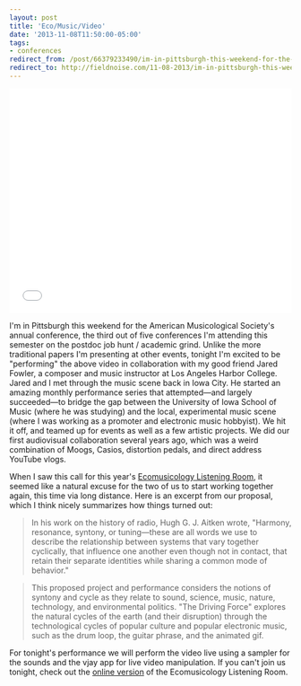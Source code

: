 ```yaml
---
layout: post 
title: 'Eco/Music/Video' 
date: '2013-11-08T11:50:00-05:00' 
tags:
- conferences
redirect_from: /post/66379233490/im-in-pittsburgh-this-weekend-for-the-american/
redirect_to: http://fieldnoise.com/11-08-2013/im-in-pittsburgh-this-weekend-for-the-american.html
---
```


<iframe src="//player.vimeo.com/video/70368339" width="100%" height="400" frameborder="0" webkitallowfullscreen mozallowfullscreen allowfullscreen></iframe>


I'm in Pittsburgh this weekend for the American Musicological Society's annual conference, the third out of five conferences I'm attending this semester on the postdoc job hunt / academic grind. Unlike the more traditional papers I'm presenting at other events, tonight I'm excited to be "performing" the above video in collaboration with my good friend Jared Fowler, a composer and music instructor at Los Angeles Harbor College. Jared and I met through the music scene back in Iowa City. He started an amazing monthly performance series that attempted—and largely succeeded—to bridge the gap between the University of Iowa School of Music (where he was studying) and the local, experimental music scene (where I was working as a promoter and electronic music hobbyist). We hit it off, and teamed up for events as well as a few artistic projects. We did our first audiovisual collaboration several years ago, which was a weird combination of Moogs, Casios, distortion pedals, and direct address YouTube vlogs.

When I saw this call for this year's [Ecomusicology Listening Room][1], it seemed like a natural excuse for the two of us to start working together again, this time via long distance. Here is an excerpt from our proposal, which I think nicely summarizes how things turned out:

> In his work on the history of radio, Hugh G. J. Aitken wrote, "Harmony, resonance, syntony, or tuning—these are all words we use to describe the relationship between systems that vary together cyclically, that influence one another even though not in contact, that retain their separate identities while sharing a common mode of behavior."

> This proposed project and performance considers the notions of syntony and cycle as they relate to sound, science, music, nature, technology, and environmental politics. "The Driving Force" explores the natural cycles of the earth (and their disruption) through the technological cycles of popular culture and popular electronic music, such as the drum loop, the guitar phrase, and the animated gif.

For tonight's performance we will perform the video live using a sampler for the sounds and the vjay app for live video manipulation. If you can't join us tonight, check out the [online version][1] of the Ecomusicology Listening Room.

[1]: http://ecosong.org/elr2-2013.html
  

